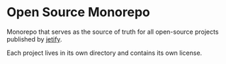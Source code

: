 # Open Source Monorepo

Monorepo that serves as the source of truth for all open-source projects
published by [jetify](https://www.jetify.com).

Each project lives in its own directory and contains its own license.
